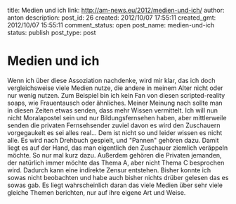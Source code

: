 title: Medien und ich
link: http://am-news.eu/2012/medien-und-ich/
author: anton
description: 
post_id: 26
created: 2012/10/07 17:55:11
created_gmt: 2012/10/07 15:55:11
comment_status: open
post_name: medien-und-ich
status: publish
post_type: post

# Medien und ich

Wenn ich über diese Assoziation nachdenke, wird mir klar, das ich doch vergleichsweise viele Medien nutze, die andere in meinem Alter nicht oder nur wenig nutzen. Zum Beispiel bin ich kein Fan von diesen scripted-reality soaps, wie Frauentausch oder ähnliches. Meiner Meinung nach sollte man in diesen Zeiten etwas senden, dass mehr Wissen vermittelt. Ich will nun nicht Moralapostel sein und nur Bildungsfernsehen haben, aber mittlerweile senden die privaten Fernsehsender zuviel davon es wird den Zuschauern vorgegaukelt es sei alles real... Dem ist nicht so und leider wissen es nicht alle. Es wird nach Drehbuch gespielt, und "Pannen" gehören dazu. Damit liegt es auf der Hand, das man eigentlich den Zuschauer ziemlich veräppeln möchte. So nur mal kurz dazu. Außerdem gehören die Privaten jemanden, der natürlich immer möchte das Thema A, aber nicht Thema C besprochen wird. Dadurch kann eine indirekte Zensur entstehen. Bisher konnte ich sowas nicht beobachten und habe auch bisher nichts drüber gelesen das es sowas gab. Es liegt wahrscheinlich daran das viele Medien über sehr viele gleiche Themen berichten, nur auf ihre eigene Art und Weise.